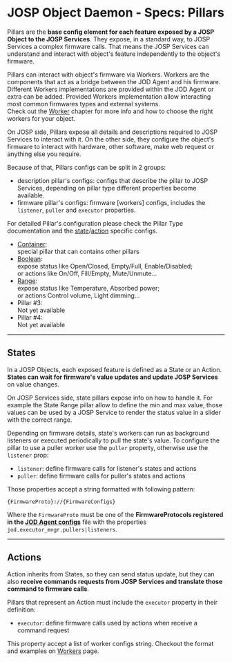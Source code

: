 # JOSP Object Daemon - Specs: Pillars

Pillars are the **base config element for each feature exposed by a JOSP Object
to the JOSP Services**. They expose, in a standard way, to JOSP Services a complex
firmware calls. That means the JOSP Services can understand and interact with
object's feature independently to the object's firmware.

Pillars can interact with object's firmware via Workers. Workers are the components
that act as a bridge between the JOD Agent and his firmware.<br/>
Different Workers implementations are provided within the JOD Agent or extra can
be added. Provided Workers implementation allow interacting most common firmwares
types and external systems.<br/>
Check out the [Worker](workers.md) chapter for more info and how to choose the
right workers for your object.

On JOSP side, Pillars expose all details and descriptions required to JOSP Services
to interact with it. On the other side, they configure the object's firmware to
interact with hardware, other software, make web request or anything else you require.

Because of that, Pillars configs can be split in 2 groups:

* description pillar's configs: configs that describe the pillar to JOSP Services, depending on pillar type different properties become available.
* firmware pillar's configs: firmware [workers] configs, includes the ```listener```, ```puller``` and ```executor``` properties.

For detailed Pillar's configuration please check the Pillar Type documentation
and the [state](#states)/[action](#actions) specific configs.

* [Container](pillars_container.md):<br/>
  special pillar that can contains other pillars
* [Boolean](pillars_boolean.md):<br/>
  expose status like Open/Closed, Empty/Full, Enable/Disabled;<br/>
  or actions like On/Off, Fill/Empty, Mute/Unmute...
* [Range](pillars_range.md):<br/>
  expose status like Temperature, Absorbed power;<br/>
  or actions Control volume, Light dimming...
* Pillar #3:<br/>
  Not yet available
* Pillar #4:<br/>
  Not yet available

---

## States

In a JOSP Objects, each exposed feature is defined as a State or an Action.
**States can wait for firmware's value updates and update JOSP Services** on
value changes.

On JOSP Services side, state pillars expose info on how to handle it. For example
the State Range pillar allow to define the min and max value, those values can be
used by a JOSP Service to render the status value in a slider with the correct
range.

Depending on firmware details, state's workers can run as background listeners
or executed periodically to pull the state's value. To configure the pillar to
use a puller worker use the ```puller``` property, otherwise use the ```listener```
prop:

* ```listener```: define firmware calls for listener's states and actions
* ```puller```: define firmware calls for puller's states and actions

Those properties accept a string formatted with following pattern:

```
{FirmwareProto}://{FirmwareConfigs}
```

Where the ```FirmwareProto``` must be one of the **FirmwareProtocols registered
in the [JOD Agent configs](jod_yml.md)** file with the properties
```jod.executor_mngr.pullers|listeners```.<br/>

---

## Actions

Action inherits from States, so they can send status update, but they can also
**receive commands requests from JOSP Services and translate those command to
firmware calls**.<br/>

Pillars that represent an Action must include the ```executor``` property in
their definition:

* ```executor```: define firmware calls used by actions when receive a command request

This property accept a list of worker configs string. Checkout the format and
examples on [Workers](workers.md) page.
